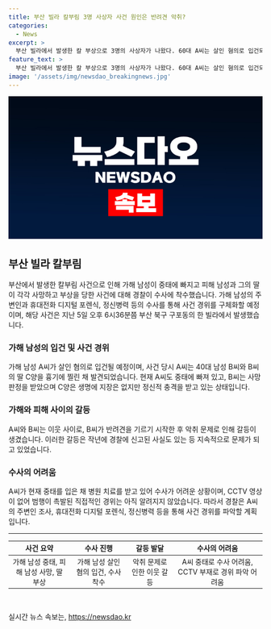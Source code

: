 ```yaml
---
title: 부산 빌라 칼부림 3명 사상자 사건 원인은 반려견 악취?
categories:
  - News
excerpt: >
  부산 빌라에서 발생한 칼 부상으로 3명의 사상자가 나왔다. 60대 A씨는 살인 혐의로 입건되고, 가해 남성과 그의 지인은 부산의 한 빌라에서 반려견 악취 문제로 말다툼을 벌였다. 이로 인해 이와 관련된 갈등이 2022년 10월쯤 A씨가 지인의 집을 떠나면서 일단락되는 듯 보였으나, A씨의 지인은 꾸준히 악취 관련 고통을 호소했고 경찰에 신고한 적도 있었다. A씨가 범행 당일 지인의 집을 방문한 뒤 A씨, B씨, 그의 딸 C양이 흉기에 찔린 후 A씨가 자해한 것으로 파악됐지만, 사건 현장을 직접적으로 비추는 CCTV는 없어 범행의 경위는 아직 명확하지 않다. A씨는 현재 중태로 병원 치료를 받고 있어 수사가 어려운 상황이지만, 경찰은 A씨의 주변 조사와 디지털 포렌식을 통해 사건 경위를 파악할 계획이다. (단어 수: 150)
feature_text: >
  부산 빌라에서 발생한 칼 부상으로 3명의 사상자가 나왔다. 60대 A씨는 살인 혐의로 입건되고, 가해 남성과 그의 지인은 부산의 한 빌라에서 반려견 악취 문제로 말다툼을 벌였다. 이로 인해 이와 관련된 갈등이 2022년 10월쯤 A씨가 지인의 집을 떠나면서 일단락되는 듯 보였으나, A씨의 지인은 꾸준히 악취 관련 고통을 호소했고 경찰에 신고한 적도 있었다. A씨가 범행 당일 지인의 집을 방문한 뒤 A씨, B씨, 그의 딸 C양이 흉기에 찔린 후 A씨가 자해한 것으로 파악됐지만, 사건 현장을 직접적으로 비추는 CCTV는 없어 범행의 경위는 아직 명확하지 않다. A씨는 현재 중태로 병원 치료를 받고 있어 수사가 어려운 상황이지만, 경찰은 A씨의 주변 조사와 디지털 포렌식을 통해 사건 경위를 파악할 계획이다. (단어 수: 150)
image: '/assets/img/newsdao_breakingnews.jpg'
---
```


<p><img src="/assets/img/newsdao_breakingnews.jpg" alt="flaretime 속보" /></p>

<h2 data-ke-size="size26">부산 빌라 칼부림</h2>

<p data-ke-size="size16">부산에서 발생한 칼부림 사건으로 인해 가해 남성이 중태에 빠지고 피해 남성과 그의 딸이 각각 사망하고 부상을 당한 사건에 대해 경찰이 수사에 착수했습니다. 
가해 남성의 주변인과 휴대전화 디지털 포렌식, 정신병력 등의 수사를 통해 사건 경위를 구체화할 예정이며, 해당 사건은 지난 5일 오후 6시36분쯤 부산 북구 구포동의 한 빌라에서 발생했습니다.</p>

<h3 data-ke-size="size24">가해 남성의 입건 및 사건 경위</h3>

<p data-ke-size="size16">가해 남성 A씨가 살인 혐의로 입건될 예정이며, 사건 당시 A씨는 40대 남성 B씨와 B씨의 딸 C양을 흉기에 찔린 채 발견되었습니다. 현재 A씨도 중태에 빠져 있고, B씨는 사망 판정을 받았으며 C양은 생명에 지장은 없지만 정신적 충격을 받고 있는 상태입니다.</p>

<h3 data-ke-size="size24">가해와 피해 사이의 갈등</h3>

<p data-ke-size="size16">A씨와 B씨는 이웃 사이로, B씨가 반려견을 기르기 시작한 후 악취 문제로 인해 갈등이 생겼습니다. 이러한 갈등은 작년에 경찰에 신고된 사실도 있는 등 지속적으로 문제가 되고 있었습니다.</p>

<h3 data-ke-size="size24">수사의 어려움</h3>

<p data-ke-size="size16">A씨가 현재 중태를 입은 채 병원 치료를 받고 있어 수사가 어려운 상황이며, CCTV 영상이 없어 범행이 촉발된 직접적인 경위는 아직 알려지지 않았습니다. 따라서 경찰은 A씨의 주변인 조사, 휴대전화 디지털 포렌식, 정신병력 등을 통해 사건 경위를 파악할 계획입니다.</p>

<hr>

<table>
  <thead>
    <tr>
      <th style="text-align: center;">사건 요약</th>
      <th style="text-align: center;">수사 진행</th>
      <th style="text-align: center;">갈등 발달</th>
      <th style="text-align: center;">수사의 어려움</th>
    </tr>
  </thead>
  <tbody>
    <tr>
      <td style="text-align: center;">가해 남성 중태, 피해 남성 사망, 딸 부상</td>
      <td style="text-align: center;">가해 남성 살인 혐의 입건, 수사 착수</td>
      <td style="text-align: center;">악취 문제로 인한 이웃 갈등</td>
      <td style="text-align: center;">A씨 중태로 수사 어려움, CCTV 부재로 경위 파악 어려움</td>
    </tr>
  </tbody>
</table>

<p data-ke-size="size16">&nbsp;</p>
실시간 뉴스 속보는, <a href="https://newsdao.kr" rel="dofollow">https://newsdao.kr</a>


